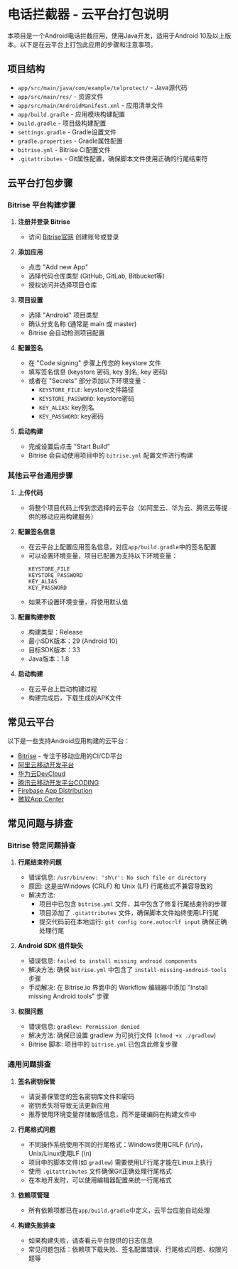 # 电话拦截器 - 云平台打包说明

本项目是一个Android电话拦截应用，使用Java开发，适用于Android 10及以上版本。以下是在云平台上打包此应用的步骤和注意事项。

## 项目结构

- `app/src/main/java/com/example/telprotect/` - Java源代码
- `app/src/main/res/` - 资源文件
- `app/src/main/AndroidManifest.xml` - 应用清单文件
- `app/build.gradle` - 应用模块构建配置
- `build.gradle` - 项目级构建配置
- `settings.gradle` - Gradle设置文件
- `gradle.properties` - Gradle属性配置
- `bitrise.yml` - Bitrise CI配置文件
- `.gitattributes` - Git属性配置，确保脚本文件使用正确的行尾结束符

## 云平台打包步骤

### Bitrise 平台构建步骤

1. **注册并登录 Bitrise**
   - 访问 [Bitrise官网](https://app.bitrise.io/) 创建账号或登录

2. **添加应用**
   - 点击 "Add new App"
   - 选择代码仓库类型 (GitHub, GitLab, Bitbucket等)
   - 授权访问并选择项目仓库

3. **项目设置**
   - 选择 "Android" 项目类型
   - 确认分支名称 (通常是 main 或 master)
   - Bitrise 会自动检测项目配置

4. **配置签名**
   - 在 "Code signing" 步骤上传您的 keystore 文件
   - 填写签名信息 (keystore 密码, key 别名, key 密码)
   - 或者在 "Secrets" 部分添加以下环境变量：
     - `KEYSTORE_FILE`: keystore文件路径
     - `KEYSTORE_PASSWORD`: keystore密码
     - `KEY_ALIAS`: key别名
     - `KEY_PASSWORD`: key密码

5. **启动构建**
   - 完成设置后点击 "Start Build"
   - Bitrise 会自动使用项目中的 `bitrise.yml` 配置文件进行构建

### 其他云平台通用步骤

1. **上传代码**
   - 将整个项目代码上传到您选择的云平台（如阿里云、华为云、腾讯云等提供的移动应用构建服务）

2. **配置签名信息**
   - 在云平台上配置应用签名信息，对应`app/build.gradle`中的签名配置
   - 可以设置环境变量，项目已配置为支持以下环境变量：
     ```
     KEYSTORE_FILE
     KEYSTORE_PASSWORD
     KEY_ALIAS
     KEY_PASSWORD
     ```
   - 如果不设置环境变量，将使用默认值

3. **配置构建参数**
   - 构建类型：Release
   - 最小SDK版本：29 (Android 10)
   - 目标SDK版本：33
   - Java版本：1.8

4. **启动构建**
   - 在云平台上启动构建过程
   - 构建完成后，下载生成的APK文件

## 常见云平台

以下是一些支持Android应用构建的云平台：

- [Bitrise](https://app.bitrise.io/) - 专注于移动应用的CI/CD平台
- [阿里云移动开发平台](https://www.aliyun.com/product/mobilepush)
- [华为云DevCloud](https://www.huaweicloud.com/product/devcloud.html)
- [腾讯云移动开发平台CODING](https://coding.net/)
- [Firebase App Distribution](https://firebase.google.com/products/app-distribution)
- [微软App Center](https://appcenter.ms/)

## 常见问题与排查

### Bitrise 特定问题排查

1. **行尾结束符问题**
   - 错误信息: `/usr/bin/env: 'sh\r': No such file or directory`
   - 原因: 这是由Windows (CRLF) 和 Unix (LF) 行尾格式不兼容导致的
   - 解决方法: 
     - 项目中已包含 `bitrise.yml` 文件，其中包含了修复行尾结束符的步骤
     - 项目添加了 `.gitattributes` 文件，确保脚本文件始终使用LF行尾
     - 提交代码前在本地运行: `git config core.autocrlf input` 确保正确处理行尾

2. **Android SDK 组件缺失**
   - 错误信息: `failed to install missing android components`
   - 解决方法: 确保 `bitrise.yml` 中包含了 `install-missing-android-tools` 步骤
   - 手动解决: 在 Bitrise.io 界面中的 Workflow 编辑器中添加 "Install missing Android tools" 步骤

3. **权限问题**
   - 错误信息: `gradlew: Permission denied`
   - 解决方法: 确保已设置 gradlew 为可执行文件 (`chmod +x ./gradlew`)
   - Bitrise 脚本: 项目中的 `bitrise.yml` 已包含此修复步骤

### 通用问题排查

1. **签名密钥保管**
   - 请妥善保管您的签名密钥库文件和密码
   - 密钥丢失将导致无法更新应用
   - 推荐使用环境变量存储敏感信息，而不是硬编码在构建文件中

2. **行尾格式问题**
   - 不同操作系统使用不同的行尾格式：Windows使用CRLF (\r\n)，Unix/Linux使用LF (\n)
   - 项目中的脚本文件(如 `gradlew`) 需要使用LF行尾才能在Linux上执行
   - 使用 `.gitattributes` 文件确保Git正确处理行尾格式
   - 在本地开发时，可以使用编辑器配置来统一行尾格式

3. **依赖项管理**
   - 所有依赖项都已在`app/build.gradle`中定义，云平台应能自动处理

4. **构建失败排查**
   - 如果构建失败，请查看云平台提供的日志信息
   - 常见问题包括：依赖项下载失败、签名配置错误、行尾格式问题、权限问题等 